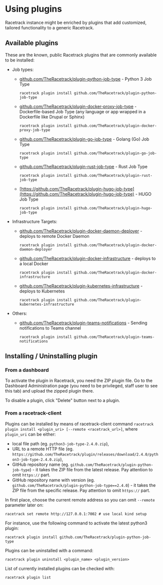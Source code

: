 # Using plugins
Racetrack instance might be enriched by plugins that add 
customized, tailored functionality to a generic Racetrack.

## Available plugins
These are the known, public Racetrack plugins that are commonly available to be installed:

- Job types:
    - [github.com/TheRacetrack/plugin-python-job-type](https://github.com/TheRacetrack/plugin-python-job-type) -
      Python 3 Job Type
      ```
      racetrack plugin install github.com/TheRacetrack/plugin-python-job-type
      ```

    - [github.com/TheRacetrack/plugin-docker-proxy-job-type](https://github.com/TheRacetrack/plugin-docker-proxy-job-type) -
      Dockerfile-based Job Type (any language or app wrapped in a Dockerfile like Drupal or Sphinx)
      ```
      racetrack plugin install github.com/TheRacetrack/plugin-docker-proxy-job-type
      ```

    - [github.com/TheRacetrack/plugin-go-job-type](https://github.com/TheRacetrack/plugin-go-job-type) -
      Golang (Go) Job Type
      ```
      racetrack plugin install github.com/TheRacetrack/plugin-go-job-type
      ```

    - [github.com/TheRacetrack/plugin-rust-job-type](https://github.com/TheRacetrack/plugin-rust-job-type) -
      Rust Job Type
      ```
      racetrack plugin install github.com/TheRacetrack/plugin-rust-job-type
      ```

    - [https://github.com/TheRacetrack/plugin-hugo-job-type](https://github.com/TheRacetrack/plugin-hugo-job-type) -
      HUGO Job Type
      ```
      racetrack plugin install github.com/TheRacetrack/plugin-hugo-job-type
      ```

- Infrastructure Targets:
    - [github.com/TheRacetrack/plugin-docker-daemon-deployer](https://github.com/TheRacetrack/plugin-docker-daemon-deployer) -
      deploys to remote Docker Daemon
      ```
      racetrack plugin install github.com/TheRacetrack/plugin-docker-daemon-deployer
      ```

    - [github.com/TheRacetrack/plugin-docker-infrastructure](https://github.com/TheRacetrack/plugin-docker-infrastructure) -
      deploys to a local Docker
      ```
      racetrack plugin install github.com/TheRacetrack/plugin-docker-infrastructure
      ```

    - [github.com/TheRacetrack/plugin-kubernetes-infrastructure](https://github.com/TheRacetrack/plugin-kubernetes-infrastructure) -
      deploys to Kubernetes
      ```
      racetrack plugin install github.com/TheRacetrack/plugin-kubernetes-infrastructure
      ```

- Others:
    - [github.com/TheRacetrack/plugin-teams-notifications](https://github.com/TheRacetrack/plugin-teams-notifications) -
      Sending notifications to Teams channel
      ```
      racetrack plugin install github.com/TheRacetrack/plugin-teams-notifications
      ```

## Installing / Uninstalling plugin
### From a dashboard
To activate the plugin in Racetrack, you need the ZIP plugin file.
Go to the Dashboard Administration page
(you need to be privileged, staff user to see this tab)
and upload the zipped plugin there.

To disable a plugin, click "Delete" button next to a plugin.

### From a racetrack-client
Plugins can be installed by means of racetrack-client command
`racetrack plugin install <plugin_uri> [--remote <racetrack_url>]`,
where `plugin_uri` can be either:

- local file path (eg. `python3-job-type-2.4.0.zip`),
- URL to a remote HTTP file (eg. `https://github.com/TheRacetrack/plugin/releases/download/2.4.0/python3-job-type-2.4.0.zip`),
- GitHub repository name (eg. `github.com/TheRacetrack/plugin-python-job-type`) -
  it takes the ZIP file from the latest release.
  Pay attention to omit `https://` part.
- GitHub repository name with version (eg. `github.com/TheRacetrack/plugin-python-job-type==2.4.0`) -
  it takes the ZIP file from the specific release.
  Pay attention to omit `https://` part.

In first place, choose the current remote address so you can omit `--remote` parameter later on:
```shell
racetrack set remote http://127.0.0.1:7002 # use local kind setup
```

For instance, use the following command to activate the latest python3 plugin:
```shell
racetrack plugin install github.com/TheRacetrack/plugin-python-job-type
```

Plugins can be uninstalled with a command:
```shell
racetrack plugin uninstall <plugin_name> <plugin_version>
```

List of currently installed plugins can be checked with:
```shell
racetrack plugin list
```
